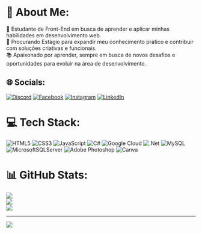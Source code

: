 # 💫 About Me:
🔭 Estudante de Front-End em busca de aprender e aplicar minhas habilidades em desenvolvimento web.<br>💼 Procurando Estágio para expandir meu conhecimento prático e contribuir com soluções criativas e funcionais.<br>📚 Apaixonado por aprender, sempre em busca de novos desafios e oportunidades para evoluir na área de desenvolvimento.


## 🌐 Socials:
[![Discord](https://img.shields.io/badge/Discord-%237289DA.svg?logo=discord&logoColor=white)](https://discord.gg/pedrinhoxt012) [![Facebook](https://img.shields.io/badge/Facebook-%231877F2.svg?logo=Facebook&logoColor=white)](https://facebook.com/profile.php?id=100058589477858) [![Instagram](https://img.shields.io/badge/Instagram-%23E4405F.svg?logo=Instagram&logoColor=white)](https://instagram.com/__pedrosilva012/) [![LinkedIn](https://img.shields.io/badge/LinkedIn-%230077B5.svg?logo=linkedin&logoColor=white)](https://linkedin.com/in/pedro-silva-7550a831a/) 

# 💻 Tech Stack:
![HTML5](https://img.shields.io/badge/html5-%23E34F26.svg?style=for-the-badge&logo=html5&logoColor=white) ![CSS3](https://img.shields.io/badge/css3-%231572B6.svg?style=for-the-badge&logo=css3&logoColor=white) ![JavaScript](https://img.shields.io/badge/javascript-%23323330.svg?style=for-the-badge&logo=javascript&logoColor=%23F7DF1E) ![C#](https://img.shields.io/badge/c%23-%23239120.svg?style=for-the-badge&logo=csharp&logoColor=white) ![Google Cloud](https://img.shields.io/badge/GoogleCloud-%234285F4.svg?style=for-the-badge&logo=google-cloud&logoColor=white) ![.Net](https://img.shields.io/badge/.NET-5C2D91?style=for-the-badge&logo=.net&logoColor=white) ![MySQL](https://img.shields.io/badge/mysql-4479A1.svg?style=for-the-badge&logo=mysql&logoColor=white) ![MicrosoftSQLServer](https://img.shields.io/badge/Microsoft%20SQL%20Server-CC2927?style=for-the-badge&logo=microsoft%20sql%20server&logoColor=white) ![Adobe Photoshop](https://img.shields.io/badge/adobe%20photoshop-%2331A8FF.svg?style=for-the-badge&logo=adobe%20photoshop&logoColor=white) ![Canva](https://img.shields.io/badge/Canva-%2300C4CC.svg?style=for-the-badge&logo=Canva&logoColor=white)
# 📊 GitHub Stats:
![](https://github-readme-stats.vercel.app/api?username=PedroSilva012&theme=dark&hide_border=false&include_all_commits=false&count_private=false)<br/>
![](https://github-readme-streak-stats.herokuapp.com/?user=PedroSilva012&theme=dark&hide_border=false)<br/>
![](https://github-readme-stats.vercel.app/api/top-langs/?username=PedroSilva012&theme=dark&hide_border=false&include_all_commits=false&count_private=false&layout=compact)

---
[![](https://visitcount.itsvg.in/api?id=PedroSilva012&icon=0&color=0)](https://visitcount.itsvg.in)

<!-- Proudly created with GPRM ( https://gprm.itsvg.in ) -->
